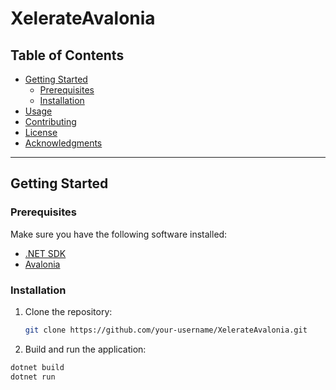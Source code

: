 # XelerateAvalonia


## Table of Contents

- [Getting Started](#getting-started)
  - [Prerequisites](#prerequisites)
  - [Installation](#installation)
- [Usage](#usage)
- [Contributing](#contributing)
- [License](#license)
- [Acknowledgments](#acknowledgments)

---

## Getting Started

### Prerequisites

Make sure you have the following software installed:

- [.NET SDK](https://dotnet.microsoft.com/download)
- [Avalonia](https://avaloniaui.net/docs/getting-started/install)

### Installation

1. Clone the repository:

   ```bash
   git clone https://github.com/your-username/XelerateAvalonia.git

2. Build and run the application:

  ```bash
  dotnet build
  dotnet run

